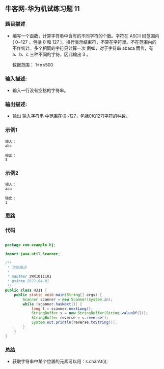 ## 牛客网-华为机试练习题 11

### 题目描述

*   编写一个函数，计算字符串中含有的不同字符的个数。字符在 ASCII 码范围内( 0~127 ，包括 0 和 127 )，换行表示结束符，不算在字符里。不在范围内的不作统计。多个相同的字符只计算一次
    例如，对于字符串 abaca 而言，有 a、b、c 三种不同的字符，因此输出 3 。

    数据范围： 1≤n≤500  

### 输入描述:

+   输入一行没有空格的字符串。

### 输出描述:

*   输出 输入字符串 中范围在(0~127，包括0和127)字符的种数。

### 示例1

```
输入：
abc

输出：
3
```
### 示例2
```
输入：
aaa

输出：
1
```
### 思路
### 代码
```Java

package com.example.hj;

import java.util.Scanner;

/**
 * 功能描述
 *
 * @author zWX1011101
 * @since 2022-04-01
 */
public class HJ11 {
    public static void main(String[] args) {
        Scanner scanner = new Scanner(System.in);
        while (scanner.hasNext()) {
            long l = scanner.nextLong();
            StringBuffer s = new StringBuffer(String.valueOf(l));
            StringBuffer reverse = s.reverse();
            System.out.println(reverse.toString());
        }
    }
}


```
### 总结
*   获取字符串中某个位置的元素可以用：s.charAt(i);
